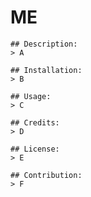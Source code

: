 # ME
    ## Description:
    > A

    ## Installation:
    > B

    ## Usage:
    > C

    ## Credits:
    > D
    
    ## License:
    > E
    
    ## Contribution:
    > F
    
  